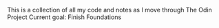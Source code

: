 This is a collection of all my code and notes as I move through The Odin Project
Current goal: Finish Foundations
